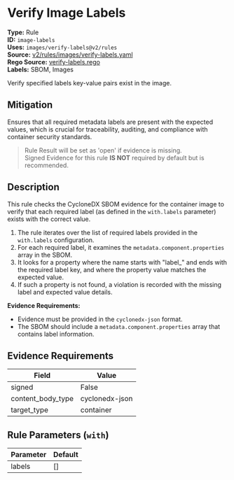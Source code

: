# Verify Image Labels  
**Type:** Rule  
**ID:** `image-labels`  
**Uses:** `images/verify-labels@v2/rules`  
**Source:** [v2/rules/images/verify-labels.yaml](https://github.com/scribe-public/sample-policies/v2/rules/images/verify-labels.yaml)  
**Rego Source:** [verify-labels.rego](https://github.com/scribe-public/sample-policies/v2/rules/images/verify-labels.rego)  
**Labels:** SBOM, Images  

Verify specified labels key-value pairs exist in the image.


## Mitigation  
Ensures that all required metadata labels are present with the expected values, which is crucial for traceability, auditing, and compliance with container security standards.


> Rule Result will be set as 'open' if evidence is missing.  
> Signed Evidence for this rule **IS NOT** required by default but is recommended.  

## Description  
This rule checks the CycloneDX SBOM evidence for the container image to verify that each 
required label (as defined in the `with.labels` parameter) exists with the correct value.

1. The rule iterates over the list of required labels provided in the `with.labels` configuration.
2. For each required label, it examines the `metadata.component.properties` array in the SBOM.
3. It looks for a property where the name starts with "label_" and ends with the required label key, and
   where the property value matches the expected value.
4. If such a property is not found, a violation is recorded with the missing label and expected value details.

**Evidence Requirements:**
- Evidence must be provided in the `cyclonedx-json` format.
- The SBOM should include a `metadata.component.properties` array that contains label information.


## Evidence Requirements  
| Field | Value |
|-------|-------|
| signed | False |
| content_body_type | cyclonedx-json |
| target_type | container |

## Rule Parameters (`with`)  
| Parameter | Default |
|-----------|---------|
| labels | [] |
